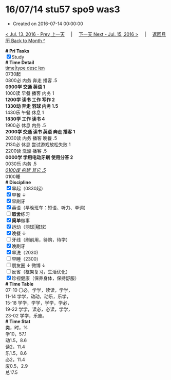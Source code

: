 # 16/07/14 stu57 spo9 was3

- Created on 2016-07-14 00:00:00

[< Jul. 13, 2016 - Prev 上一天](/lifelogs/2016/07/d13.md) &nbsp; &nbsp; | &nbsp; &nbsp; [下一天 Next - Jul. 15, 2016 >](/lifelogs/2016/07/d15.md) &nbsp; &nbsp; |  &nbsp; &nbsp; [返回月历 Back to Month ^](/lifelogs/2016/07/index.md)
<br/><div><b># Pri Tasks</b></div><div><input checked="true" type="checkbox"/>Study</div><div><div><b># Time Detail</b></div><div><u>time|type desc len</u></div><div>0730起</div><div>0800必 内务 奔走 播客 .5</div><div><b>0900学 交通 英语 1</b></div></div><div>1000读 早餐 播客 内务 1</div><div><b>1200学 读书 工作 写作 2</b></div><div><div><b>1330动 奔走 羽球 内务 1.5</b></div></div><div>1430乐 午餐 休息 1</div><div><b>1830学 工作 读书 4</b></div><div><div>1900必 休息 内务 .5</div><div><b>2000学 交通 读书 英语 奔走 播客 1</b></div></div><div>2030读 内务 播客 晚餐 .5</div><div>2130必 休息 尝试游戏放松失败 1</div><div></div><div>2200读 洗澡 播客 .5</div><div><b>0000学 学用电动牙刷 使用分答 2</b></div><div>0030乐 内务 .5</div><div><i><u>0100废 拖延 其它 .5</u></i></div><div>0100睡</div><div><b># Discipline</b></div><div><input checked="true" type="checkbox"/>早起（0830起）</div><div><input checked="true" type="checkbox"/>早餐 ↓</div><div><input checked="true" type="checkbox"/>早刷牙</div><div><input checked="true" type="checkbox"/>英语（早晚班车：短语、听力、单词）</div><div><input type="checkbox"/><b>取舍</b>练习</div><div><input checked="true" type="checkbox"/><b>简单</b>做事</div><div><input checked="true" type="checkbox"/>运动（羽球|毽球）</div><div><input checked="true" type="checkbox"/>晚餐 ↓</div><div><input type="checkbox"/>牙线（刷前用，待购，待学）</div><div><input checked="true" type="checkbox"/>晚刷牙</div><div><input checked="true" type="checkbox"/>早洗（2030)</div><div><input type="checkbox"/>早睡（2300）</div><div><input type="checkbox"/>朋友圈 ↓ 微博 ↓</div><div><input type="checkbox"/>反省（框架复习，生活优化）</div><div><input checked="true" type="checkbox"/>珍视健康（保养身体，保持舒服）</div><div><b># Time Table</b></div><div>07-10 〇必，学学，读读，学学，</div><div>11-14 学学，动动，动乐，乐学，</div><div>15-18 学学，学学，学学，学必，</div><div>19-22 学学，读必，必读，学学，</div><div>23-02 学学，乐废。</div><div><b># Time Stat</b></div><div>类，时，%</div><div>学10，57.1</div><div>动1.5，8.6</div><div>读2，11.4</div><div>乐1.5，8.6</div><div>必2，11.4</div><div>废0.5，2.9</div><div>总17.5</div>
